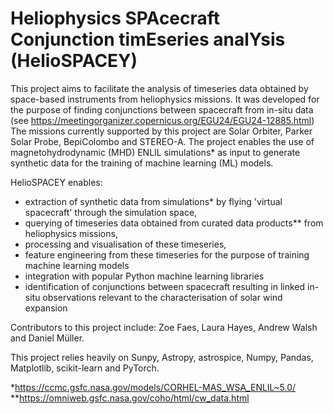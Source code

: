 
# Heliophysics SPAcecraft Conjunction timEseries analYsis (HelioSPACEY)

This project aims to facilitate the analysis of timeseries data obtained by space-based instruments from heliophysics missions. 
It was developed for the purpose of finding conjunctions between spacecraft from in-situ data (see https://meetingorganizer.copernicus.org/EGU24/EGU24-12885.html) The missions currently supported by this project are Solar Orbiter, Parker Solar Probe, BepiColombo and STEREO-A. The project enables the use of magnetohydrodynamic (MHD) ENLIL simulations* as input to generate synthetic data for the training of machine learning (ML) models.

HelioSPACEY enables:
- extraction of synthetic data from simulations* by flying 'virtual spacecraft' through the simulation space,
- querying of timeseries data obtained from curated data products** from heliophysics missions,
- processing and visualisation of these timeseries,
- feature engineering from these timeseries for the purpose of training machine learning models
- integration with popular Python machine learning libraries
- identification of conjunctions between spacecraft resulting in linked in-situ observations relevant to the characterisation of solar wind expansion

Contributors to this project include: Zoe Faes, Laura Hayes, Andrew Walsh and Daniel Müller.

This project relies heavily on Sunpy, Astropy, astrospice, Numpy, Pandas, Matplotlib, scikit-learn and PyTorch.

*https://ccmc.gsfc.nasa.gov/models/CORHEL-MAS_WSA_ENLIL~5.0/
**https://omniweb.gsfc.nasa.gov/coho/html/cw_data.html
